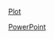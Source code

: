 [Plot](https://cxy2696.github.io/LorenzAttractor/lorenz_attractor_plotly.html)

[PowerPoint](https://view.officeapps.live.com/op/view.aspx?src=https%3A%2F%2Fraw.githubusercontent.com%2FNianAnny%2FLorenzAttractor%2Fmain%2FMATH310%2520Final%2520Project.pptx&wdOrigin=BROWSELINK)

